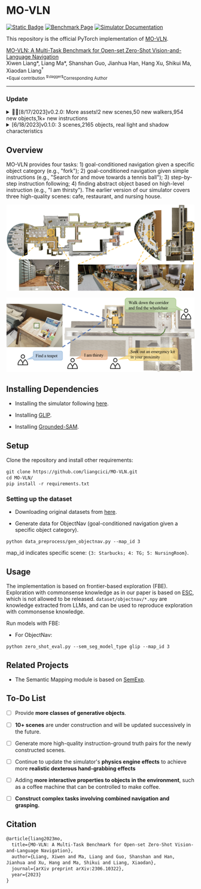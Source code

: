# MO-VLN

[![Static Badge](https://img.shields.io/badge/arXiv-2306.10322-b31b1b.svg)](https://arxiv.org/abs/2306.10322)
[![Benchmark Page](https://img.shields.io/badge/Benchmark-Page-blue)](https://mligg23.github.io/MO-VLN-Site/index.html)
[![Simulator Documentation](https://img.shields.io/badge/Simulator-Documentation-green)](https://mligg23.github.io/MO-VLN-Site/Simulation%20Environment%20API.html#interface-methods)


This repository is the official PyTorch implementation of [MO-VLN](https://arxiv.org/abs/2306.10322).

[MO-VLN: A Multi-Task Benchmark for Open-set Zero-Shot Vision-and-Language Navigation](https://arxiv.org/abs/2306.10322)
</br>
Xiwen Liang*, 
Liang Ma*, 
Shanshan Guo, 
Jianhua Han, 
Hang Xu, 
Shikui Ma, 
Xiaodan Liang<sup>$\dagger$</sup>
<p style="font-size: 0.8em; margin-top: -1em">*Equal contribution <sup>$\dagger$</sup>Corresponding Author</p>

--------
### Update


<details>
<summary>🚀🚀[8/17/2023]v0.2.0: More assets!2 new scenes,50 new walkers,954 new objects,1k+ new instructions</summary>
 
 We have released [![version](https://img.shields.io/badge/version-0.2.0-blue)](https://drive.google.com/drive/folders/1padFHXi9VrTfDR2_8UmxB8NyZf2NfiZB?usp=drive_link) of the MO-VLN benchmark simulator.

- Support for **grabbing and navigation tasks**.
- Added many different walker states, including **50 unique walkers across gender, skin color, and age groups, with smooth walking or running motions**.
- Added **walker control interface**.This interface supports:
  - Selecting the walker type to generate
  - Specifying where walkers are generated
  - Setting whether they move freely
  - Controlling the speed of their movement
- **Added 1k+ instructions** to our four tasks.
- We modeled an **additional 954 classes of models** to construct the indoor scene.
- Two **new scenes have been added**, bringing the total to five:
  - Coffee
  - Restaurant
  - Nursing Room
  - **Separate tables** -- Multiple tables can provide a large and efficient grasping parallel training
  - **Home scene** -- A home suite consisting of a living room, kitchen, dining room, and multiple bedrooms
 ![scene](./docs/home.png)
</details>

<details>
<summary>[6/18/2023]v0.1.0: 3 scenes,2165 objects, real light and shadow characteristics</summary>
 
 We have released [![version](https://img.shields.io/badge/version-0.1.0-blue)](https://drive.google.com/drive/folders/1PijMeLZV6OUvB7HZIJph0bbsMfZWx9YJ?usp=drive_link) of the MO-VLN benchmark simulator.

- Built on UE5.
- 3 scene types:
  - Coffee -- Modelled on a 1:1 ratio to a Coffee
  - Restaurant -- Modelled on a 1:1 ratio to a restaurant
  - Nursing Room -- Modelled on a 1:1 ratio to a Nursing Room
- We handcrafted **2,165 classes of models** at a 1:1 ratio to real-life scenarios in order to construct these three scenes. These three scenes were ultimately constructed from a total of **4,230 models**.
- We selected **129 representative classes** from the models built and supported **navigation testing**.Among them, 54 classes are fixed within the environment, while 73 classes support customization by users.
- With **real light and shadow characteristics**
- Support instruction tasks with **four tasks**: 
  - goal-conditioned navigation given a specific object category (e.g., "fork"); 
  - goal-conditioned navigation given simple instructions (e.g., "Search for and move towards a tennis ball"); 
  - step-by-step instructions following; 
  - finding abstract objects based on high-level instruction (e.g., "I am thirsty").
</details>



## Overview
MO-VLN provides four tasks: 1) goal-conditioned navigation given a specific object category (e.g., "fork"); 2) goal-conditioned navigation given simple instructions (e.g., "Search for and move towards a tennis ball"); 3) step-by-step instruction following; 4) finding abstract object based on high-level instruction (e.g., "I am thirsty"). The earlier version of our simulator covers three high-quality scenes: cafe, restaurant, and nursing house.

![scene](./docs/scenes.png)

![task](./docs/tasks.png)


## Installing Dependencies
- Installing the simulator following [here](https://mligg23.github.io/MO-VLN-Site/Simulation%20Environment%20API.html).

- Installing [GLIP](https://github.com/microsoft/GLIP).

- Installing [Grounded-SAM](https://github.com/IDEA-Research/Grounded-Segment-Anything).


## Setup
Clone the repository and install other requirements:
```
git clone https://github.com/liangcici/MO-VLN.git
cd MO-VLN/
pip install -r requirements.txt
```

### Setting up the dataset
- Downloading original datasets from [here](https://drive.google.com/drive/folders/1khtQ9zRfWQX0WtsMWq3NkRNMvjH0JiZi).

- Generate data for ObjectNav (goal-conditioned navigation given a specific object category).
```
python data_preprocess/gen_objectnav.py --map_id 3
```
map_id indicates specific scene: `{3: Starbucks; 4: TG; 5: NursingRoom}`.


## Usage
The implementation is based on frontier-based exploration (FBE). Exploration with commonsense knowledge as in our paper is based on [ESC](https://sites.google.com/ucsc.edu/escnav/home), which is not allowed to be released. `dataset/objectnav/*.npy` are knowledge extracted from LLMs, and can be used to reproduce exploration with commonsense knowledge.

Run models with FBE:

- For ObjectNav:
```
python zero_shot_eval.py --sem_seg_model_type glip --map_id 3
```


## Related Projects
- The Semantic Mapping module is based on [SemExp](https://github.com/devendrachaplot/Object-Goal-Navigation).


## To-Do List
- [ ] Provide **more classes of generative objects**.
- [ ] **10+ scenes** are under construction and will be updated successively in the future.
- [ ] Generate more high-quality instruction-ground truth pairs for the newly constructed scenes.
- [ ] Continue to update the simulator's **physics engine effects** to achieve more **realistic dexterous hand-grabbing effects**
- [ ] Adding **more interactive properties to objects in the environment**, such as a coffee machine that can be controlled to make coffee.
- [ ] **Construct complex tasks involving combined navigation and grasping.**


## Citation
```
@article{liang2023mo,
  title={MO-VLN: A Multi-Task Benchmark for Open-set Zero-Shot Vision-and-Language Navigation},
  author={Liang, Xiwen and Ma, Liang and Guo, Shanshan and Han, Jianhua and Xu, Hang and Ma, Shikui and Liang, Xiaodan},
  journal={arXiv preprint arXiv:2306.10322},
  year={2023}
}
```
